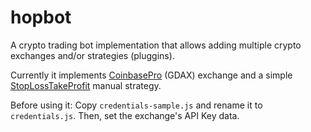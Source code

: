 # hopbot

A crypto trading bot implementation that allows adding multiple crypto exchanges and/or strategies (pluggins).

Currently it implements [CoinbasePro](src/plugins/exchanges/GdaxExchange.js) (GDAX) exchange and a simple [StopLossTakeProfit](src/plugins/strategies/StopLossTakeProfit.js) manual strategy.


Before using it:
Copy `credentials-sample.js` and rename it to `credentials.js`. Then, set the exchange's API Key data.
